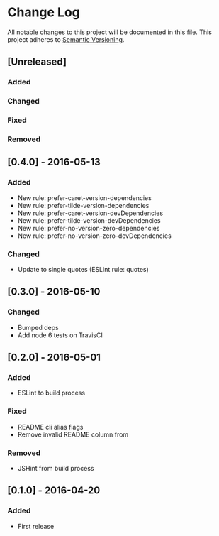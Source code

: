 # Change Log
All notable changes to this project will be documented in this file.
This project adheres to [Semantic Versioning](http://semver.org/).

## [Unreleased]
### Added

### Changed

### Fixed

### Removed

## [0.4.0] - 2016-05-13
### Added
- New rule: prefer-caret-version-dependencies
- New rule: prefer-tilde-version-dependencies
- New rule: prefer-caret-version-devDependencies
- New rule: prefer-tilde-version-devDependencies
- New rule: prefer-no-version-zero-dependencies
- New rule: prefer-no-version-zero-devDependencies

### Changed
- Update to single quotes (ESLint rule: quotes)

## [0.3.0] - 2016-05-10
### Changed
- Bumped deps
- Add node 6 tests on TravisCI

## [0.2.0] - 2016-05-01
### Added
- ESLint to build process

### Fixed
- README cli alias flags
- Remove invalid README column from

### Removed
- JSHint from build process

## [0.1.0] - 2016-04-20
### Added
- First release
